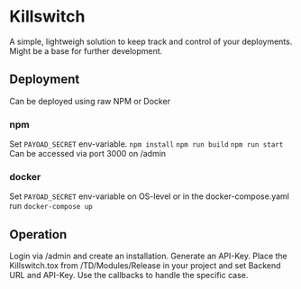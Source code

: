 # Killswitch
A simple, lightweigh solution to keep track and control of your deployments. 
Might be a base for further development.

## Deployment
Can be deployed using raw NPM or Docker
### npm
Set ```PAYOAD_SECRET``` env-variable.
```npm install```
```npm run build```
```npm run start```
Can be accessed via port 3000 on /admin

### docker
Set ```PAYOAD_SECRET``` env-variable on OS-level or in the docker-compose.yaml
run ```docker-compose up```

## Operation
Login via /admin and create an installation. Generate an API-Key.
Place the Killswitch.tox from /TD/Modules/Release in your project and set Backend URL and API-Key.
Use the callbacks to handle the specific case.
